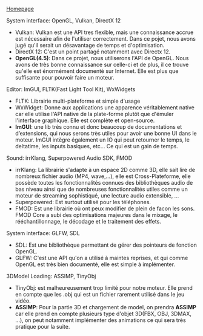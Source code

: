 

[Homepage](Home)  

System interface: OpenGL, Vulkan, DirectX 12  

   - Vulkan: Vulkan est une API tres flexible, mais une connaissance accrue est nécessaire afin de l'utiliser correctement. Dans ce pojet, nous avons jugé qu'il serait un désavantage de temps et d'optimisation.
   - DirectX 12: C'est un point partagé notamment avec Directx 12.
   - **OpenGL(4.5)**: Dans ce projet, nous utiliserons l'API de OpenGL. Nous avons de très bonne connaissance sur celle-ci et de plus, il ce trouve qu'elle est énormément documenté sur Internet. Elle est plus que suffisante pour pouvoir faire un moteur.

Editor: ImGUI, FLTK(Fast Light Tool Kit), WxWidgets   
   - FLTK: Librairie multi-plateforme et simple d'usage
   - WxWidget: Donne aux applications une apparence véritablement native car elle utilise l'API native de la plate-forme plutôt que d'émuler l'interface graphique. Elle est complète et open-source.
   - **ImGUI**: une lib très connu et donc beaucoup de documentations et d’extensions, qui nous serons très utiles pour avoir une bonne UI dans le moteur. ImGUI intègre également un IO qui peut retourner le temps, le deltatime, les inputs basiques, etc… Ce qui est un gain de temps.  

Sound: irrKlang, Superpowered Audio SDK, FMOD  
   - irrKlang: La librairie s'adapte à un espace 2D comme 3D, elle sait lire de nombreux fichier audio (MP4, wave,...), elle est Cross-Plateforme, elle possède toutes les fonctionnalités connues des bibliothèques audio de bas niveau ainsi que de nombreuses fonctionnalités utiles comme un moteur de streaming sophistiqué, une lecture audio extensible, ...
   - Superpowered: Est surtout utilisé pour les téléphones.
   - FMOD: Est une librairie où ont peux modifier de plein de facon les sons. FMOD Core a subi des optimisations majeures dans le mixage, le rééchantillonnage, le décodage et le traitement des effets.  
  
System interface: GLFW, SDL  
   - SDL: Est une bibliothèque permettant de gérer des pointeurs de fonction OpenGL.
   - GLFW: C'est une API qu'on a utilisé à maintes reprises, et qui comme OpenGL est très bien documenté, elle est simple à implémenter.  

3DModel Loading: ASSIMP, TinyObj    
   - TinyObj: est malheureusement trop limité pour notre moteur. Elle prend en compte que les .obj qui est un fichier rarement utilisé dans le jeu vidéo.
   - **ASSIMP**: Pour la partie 3D et chargement de model, on prendra **ASSIMP** car elle prend en compte plusieurs type d'objet 3D(FBX, OBJ, 3DMAX, ...), on peut notamment implémenter des animations ce qui sera très pratique pour la suite.